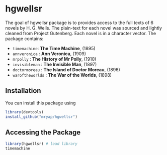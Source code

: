 
# hgwellsr

<!-- badges: start -->
<!-- badges: end -->

The goal of hgwellsr package is to provides access to the full texts of 6 novels 
by H. G. Wells. The plain-text for each novel was sourced and lightly cleaned 
from Project Gutenberg. Each novel is in a character vector. The package contains:

* `timemachine`: **The Time Machine**, (1895)
* `annveronica` : **Ann Veronica**, (1909)  
* `mrpolly` : **The History of Mr Polly**, (1910) 
* `invisibleman` : **The Invisible Man**, (1897)
* `doctormoreau` : **The Island of Doctor Moreau**, (1896)
* `waroftheworlds` : **The War of the Worlds**, (1898)

## Installation

You can install this package using

``` r
library(devtools)
install_github("mryap/hgwellsr")
```

## Accessing the Package

``` r
library(hgwellsr) # load library
timemachine 
```

